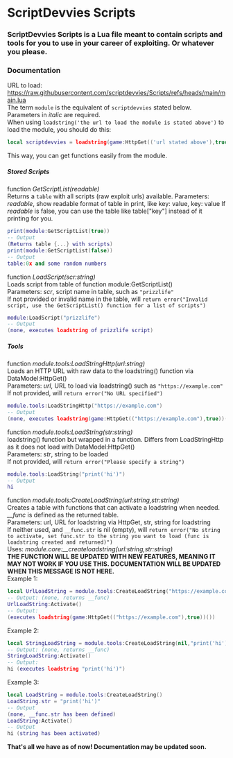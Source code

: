 # ScriptDevvies Scripts
### ScriptDevvies Scripts is a Lua file meant to contain scripts and tools for you to use in your career of exploiting. Or whatever you please.

### Documentation
URL to load: https://raw.githubusercontent.com/scriptdevvies/Scripts/refs/heads/main/main.lua<br>
The term `module` is the equivalent of `scriptdevvies` stated below.<br>
Parameters in *italic* are required.<br>
When using `loadstring('the url to load the module is stated above')` to load the module, you should do this:
```lua
local scriptdevvies = loadstring(game:HttpGet(('url stated above'),true))()
```
This way, you can get functions easily from the module.

##### Stored Scripts

function *GetScriptList(readable)*<br>
Returns a `table` with all scripts (raw exploit urls) available.
Parameters: *readable*, show readable format of table in print, like key: value, key: value
If *readable* is false, you can use the table like table["key"] instead of it printing for you.
```lua
print(module:GetScriptList(true))
-- Output
(Returns table {...} with scripts)
print(module:GetScriptList(false))
-- Output
table:0x and some random numbers
```

function *LoadScript(scr:string)*<br>
Loads script from table of function module:GetScriptList()<br>
Parameters: *scr*, script name in table, such as `"prizzlife"`<br>
If not provided or invalid name in the table, will `return error("Invalid script, use the GetScriptList() function for a list of scripts")`
```lua
module:LoadScript("prizzlife")
-- Output
(none, executes loadstring of prizzlife script)
```

##### Tools

function *module.tools:LoadStringHttp(url:string)*<br>
Loads an HTTP URL with raw data to the loadstring() function via DataModel:HttpGet()<br>
Parameters: *url*, URL to load via loadstring() such as `"https://example.com"`<br>
If not provided, will `return error("No URL specified")`
```lua
module.tools:LoadStringHttp("https://example.com")
-- Output
(none, executes loadstring(game:HttpGet(("https://example.com"),true))())
```

function *module.tools:LoadString(str:string)*<br>
loadstring() function but wrapped in a function. Differs from LoadStringHttp as it does not load with DataModel:HttpGet()<br>
Parameters: *str*, string to be loaded<br>
If not provided, will `return error("Please specify a string")`
```lua
module.tools:LoadString("print('hi')")
-- Output
hi
```

function *module.tools:CreateLoadString(url:string,str:string)*<br>
Creates a table with functions that can activate a loadstring when needed. *__func* is defined as the returned table.<br>
Parameters: url, URL for loadstring via HttpGet, str, string for loadstring<br>
If neither used, and `__func.str` is nil (empty), will `return error("No string to activate, set func.str to the string you want to load (func is loadstring created and returned)")`<br>
Uses: *module.core:__createloadstring(url:string,str:string)*<br>
**THE FUNCTION WILL BE UPDATED WITH NEW FEATURES, MEANING IT MAY NOT WORK IF YOU USE THIS. DOCUMENTATION WILL BE UPDATED WHEN THIS MESSAGE IS NOT HERE.**<br>
Example 1:
```lua
local UrlLoadString = module.tools:CreateLoadString("https://example.com")
-- Output: (none, returns __func)
UrlLoadString:Activate()
-- Output:
(executes loadstring(game:HttpGet(("https://example.com"),true))())
```
Example 2:
```lua
local StringLoadString = module.tools:CreateLoadString(nil,"print('hi')")
-- Output: (none, returns __func)
StringLoadString:Activate()
-- Output:
hi (executes loadstring "print('hi')")
```
Example 3:
```lua
local LoadString = module.tools:CreateLoadString()
LoadString.str = "print('hi')"
-- Output
(none, __func.str has been defined)
LoadString:Activate()
-- Output
hi (string has been activated)
```

**That's all we have as of now! Documentation may be updated soon.**
